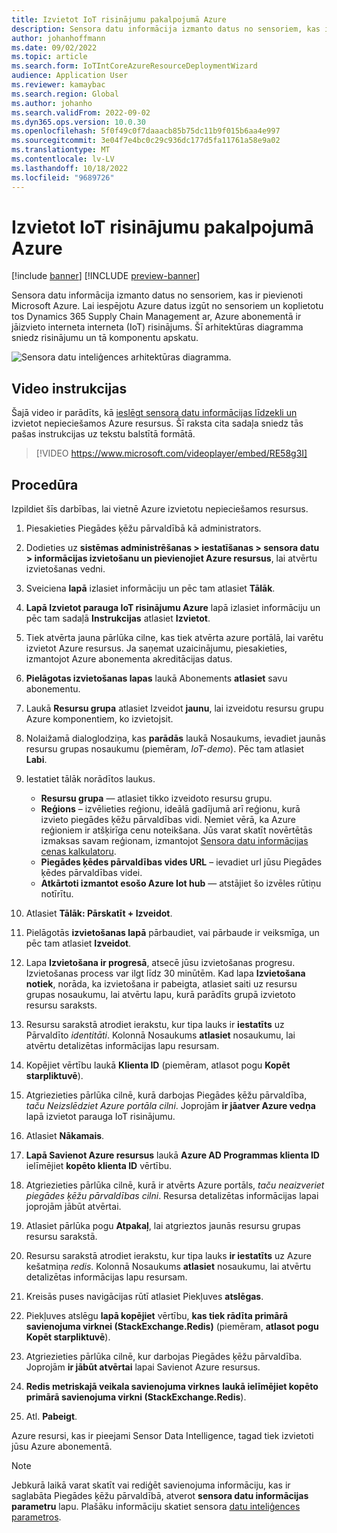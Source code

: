 ```yaml
---
title: Izvietot IoT risinājumu pakalpojumā Azure
description: Sensora datu informācija izmanto datus no sensoriem, kas ir pievienoti Microsoft Azure. Šajā rakstā ir izskaidrots, kā izvietot interneta lietas (IoT) risinājumu jūsu Azure abonementā.
author: johanhoffmann
ms.date: 09/02/2022
ms.topic: article
ms.search.form: IoTIntCoreAzureResourceDeploymentWizard
audience: Application User
ms.reviewer: kamaybac
ms.search.region: Global
ms.author: johanho
ms.search.validFrom: 2022-09-02
ms.dyn365.ops.version: 10.0.30
ms.openlocfilehash: 5f0f49c0f7daaacb85b75dc11b9f015b6aa4e997
ms.sourcegitcommit: 3e04f7e4bc0c29c936dc177d5fa11761a58e9a02
ms.translationtype: MT
ms.contentlocale: lv-LV
ms.lasthandoff: 10/18/2022
ms.locfileid: "9689726"
---
```

# <a name="deploy-an-iot-solution-on-azure"></a>Izvietot IoT risinājumu pakalpojumā Azure

[!include [banner](../includes/banner.md)]
[!INCLUDE [preview-banner](../includes/preview-banner.md)]
<!-- KFM: Preview until further notice -->

Sensora datu informācija izmanto datus no sensoriem, kas ir pievienoti Microsoft Azure. Lai iespējotu Azure datus izgūt no sensoriem un koplietotu tos Dynamics 365 Supply Chain Management ar, Azure abonementā ir jāizvieto interneta interneta (IoT) risinājums. Šī arhitektūras diagramma sniedz risinājumu un tā komponentu apskatu.

![Sensora datu inteliģences arhitektūras diagramma.](media/sdi-architecture.png "Sensora datu inteliģences arhitektūras diagramma")

## <a name="video-instructions"></a>Video instrukcijas

Šajā video ir parādīts, kā [ieslēgt sensora datu informācijas līdzekli un](sdi-enable-feature.md) izvietot nepieciešamos Azure resursus. Šī raksta cita sadaļa sniedz tās pašas instrukcijas uz tekstu balstītā formātā.

> [!VIDEO https://www.microsoft.com/videoplayer/embed/RE58g3I]

## <a name="procedure"></a>Procedūra

Izpildiet šīs darbības, lai vietnē Azure izvietotu nepieciešamos resursus.

1. Piesakieties Piegādes ķēžu pārvaldībā kā administrators.
1. Dodieties uz **sistēmas administrēšanas \> iestatīšanas \> sensora datu \> informācijas izvietošanu un pievienojiet Azure resursus**, lai atvērtu izvietošanas vedni.
1. Sveiciena **lapā** izlasiet informāciju un pēc tam atlasiet **Tālāk**.
1. **Lapā Izvietot parauga IoT risinājumu Azure** lapā izlasiet informāciju un pēc tam sadaļā **Instrukcijas** atlasiet **Izvietot**.
1. Tiek atvērta jauna pārlūka cilne, kas tiek atvērta azure portālā, lai varētu izvietot Azure resursus. Ja saņemat uzaicinājumu, piesakieties, izmantojot Azure abonementa akreditācijas datus.
1. **Pielāgotas izvietošanas lapas** laukā Abonements **atlasiet** savu abonementu.
1. Laukā **Resursu grupa** atlasiet Izveidot **jaunu**, lai izveidotu resursu grupu Azure komponentiem, ko izvietojsit.
1. Nolaižamā dialoglodziņa, kas **parādās** laukā Nosaukums, ievadiet jaunās resursu grupas nosaukumu (piemēram, *IoT-demo*). Pēc tam atlasiet **Labi**.
1. Iestatiet tālāk norādītos laukus.

    - **Resursu grupa** — atlasiet tikko izveidoto resursu grupu.
    - **Reģions** – izvēlieties reģionu, ideālā gadījumā arī reģionu, kurā izvieto piegādes ķēžu pārvaldības vidi. Ņemiet vērā, ka Azure reģioniem ir atšķirīga cenu noteikšana. Jūs varat skatīt novērtētās izmaksas savam reģionam, izmantojot [Sensora datu informācijas cenas kalkulatoru](https://azure.com/e/c36c4947ebff4215b2e62590c2a24c68).
    - **Piegādes ķēdes pārvaldības vides URL** – ievadiet url jūsu Piegādes ķēdes pārvaldības videi.
    - **Atkārtoti izmantot esošo Azure Iot hub** — atstājiet šo izvēles rūtiņu notīrītu.

1. Atlasiet **Tālāk: Pārskatīt + Izveidot**.
1. Pielāgotās **izvietošanas lapā** pārbaudiet, vai pārbaude ir veiksmīga, un pēc tam atlasiet **Izveidot**.
1. Lapa **Izvietošana ir progresā**, atsecē jūsu izvietošanas progresu. Izvietošanas process var ilgt līdz 30 minūtēm. Kad lapa **Izvietošana notiek**, norāda, ka izvietošana ir pabeigta, atlasiet saiti uz resursu grupas nosaukumu, lai atvērtu lapu, kurā parādīts grupā izvietoto resursu saraksts.
1. Resursu sarakstā atrodiet ierakstu, kur tipa lauks ir **iestatīts** uz Pārvaldīto *identitāti*. Kolonnā Nosaukums **atlasiet** nosaukumu, lai atvērtu detalizētas informācijas lapu resursam.
1. Kopējiet vērtību laukā **Klienta ID** (piemēram, atlasot pogu **Kopēt starpliktuvē**).
1. Atgriezieties pārlūka cilnē, kurā darbojas Piegādes ķēžu pārvaldība, *taču Neizslēdziet Azure portāla cilni*. Joprojām **ir jāatver Azure vedņa** lapā izvietot parauga IoT risinājumu. 
1. Atlasiet **Nākamais**.
1. **Lapā Savienot Azure resursus** laukā **Azure AD Programmas klienta ID** ielīmējiet **kopēto klienta ID** vērtību.
1. Atgriezieties pārlūka cilnē, kurā ir atvērts Azure portāls, *taču neaizveriet piegādes ķēžu pārvaldības cilni*. Resursa detalizētas informācijas lapai joprojām jābūt atvērtai.
1. Atlasiet pārlūka pogu **Atpakaļ**, lai atgrieztos jaunās resursu grupas resursu sarakstā.
1. Resursu sarakstā atrodiet ierakstu, kur tipa lauks **ir iestatīts** uz Azure kešatmiņa *redis*. Kolonnā Nosaukums **atlasiet** nosaukumu, lai atvērtu detalizētas informācijas lapu resursam.
1. Kreisās puses navigācijas rūtī atlasiet Piekļuves **atslēgas**.
1. Piekļuves atslēgu **lapā kopējiet** vērtību, **kas tiek rādīta primārā savienojuma virknei (StackExchange.Redis)** (piemēram, **atlasot pogu Kopēt starpliktuvē**).
1. Atgriezieties pārlūka cilnē, kur darbojas Piegādes ķēžu pārvaldība. Joprojām **ir jābūt atvērtai** lapai Savienot Azure resursus.
1. **Redis metriskajā veikala savienojuma virknes** **laukā ielīmējiet kopēto primārā savienojuma virkni (StackExchange.Redis**).
1. Atl. **Pabeigt**.

Azure resursi, kas ir pieejami Sensor Data Intelligence, tagad tiek izvietoti jūsu Azure abonementā.

> [!NOTE]
> Jebkurā laikā varat skatīt vai rediģēt savienojuma informāciju, kas ir saglabāta Piegādes ķēžu pārvaldībā, atverot **sensora datu informācijas parametru** lapu. Plašāku informāciju skatiet sensora [datu inteliģences parametros](sdi-parameters.md).
